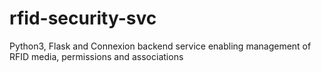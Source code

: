 # rfid-security-svc
Python3, Flask and Connexion backend service enabling management of RFID media, permissions and associations
